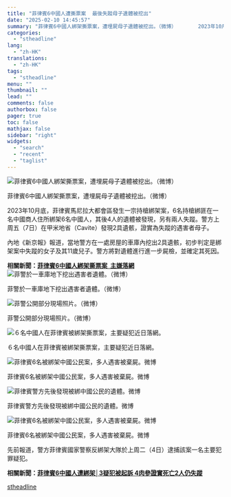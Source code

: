 ```yaml
---
title: "菲律賓6中國人遭撕票案  最後失蹤母子遺體被挖出"
date: "2025-02-10 14:45:57"
summary: "菲律賓6中國人綁架撕票案，遭埋屍母子遺體被挖出。（微博）       2023年10月底，菲..."
categories:
  - "stheadline"
lang:
  - "zh-HK"
translations:
  - "zh-HK"
tags:
  - "stheadline"
menu: ""
thumbnail: ""
lead: ""
comments: false
authorbox: false
pager: true
toc: false
mathjax: false
sidebar: "right"
widgets:
  - "search"
  - "recent"
  - "taglist"
---
```


![菲律賓6中國人綁架撕票案，遭埋屍母子遺體被挖出。（微博）](https://image.stheadline.com/f/680p0/0x0/100/none/466068ff669d213ab5283c34020e5aa3/stheadline/inewsmedia/20250210/_2025021014412550510.jpg)

菲律賓6中國人綁架撕票案，遭埋屍母子遺體被挖出。（微博）




2023年10月底，菲律賓馬尼拉大都會區發生一宗持槍綁架案，6名持槍綁匪在一名中國商人住所綁架6名中國人，其後4人的遺體被發現，另有兩人失蹤。警方上周五（7日）在甲米地省（Cavite）發現2具遺骸，證實為失蹤的遇害者母子。

內地《新京報》報道，當地警方在一處房屋的車庫內挖出2具遺骸，初步判定是綁架案中失蹤的女子及其11歲兒子。警方將對遺體進行進一步屍檢，並確定其死因。

**相關新聞：[菲律賓6中國人綁架撕票案  主嫌落網](node/3425813/edit?destination=/admin/sthl-app/)**
 ![菲警於一車庫地下挖出遇害者遺體。（微博）](https://image.hkhl.hk/f/1024p0/0x0/100/none/823ebcc89960e985b9c5e56e068490b0/2025-02/10022025_048_weibo.jpg)


菲警於一車庫地下挖出遇害者遺體。（微博）



 ![菲警公開部分現場照片。（微博）](https://image.hkhl.hk/f/1024p0/0x0/100/none/84a7e4e24a180b5757cfa366394b688f/2025-02/10022025_049.jpg)


菲警公開部分現場照片。（微博）



 ![６名中國人在菲律賓被綁架撕票案，主要疑犯近日落網。](https://image.hkhl.hk/f/1024p0/0x0/100/none/0636d36035d08980041b6d51f63d2ded/2025-02/A_640.jpg)


６名中國人在菲律賓被綁架撕票案，主要疑犯近日落網。



 ![菲律賓6名被綁架中國公民案，多人遇害被棄屍。微博](https://image.hkhl.hk/f/1024p0/0x0/100/none/d7d9e6ace4fce977dbc7a6f096ff406d/2025-02/K2sSCBvq8unG8ZC2AvpC8_s5yQNZdP0wXd-rtV3fq7U.jpg)


菲律賓6名被綁架中國公民案，多人遇害被棄屍。微博



 ![菲律賓警方先後發現被綁中國公民的遺體。微博](https://image.hkhl.hk/f/1024p0/0x0/100/none/e97f5d7fca8f36c7d3e8f9aae4afea99/2023-11/958_1.jpg)


菲律賓警方先後發現被綁中國公民的遺體。微博



 ![菲律賓6名被綁架中國公民案，多人遇害被棄屍。微博](https://image.hkhl.hk/f/1024p0/0x0/100/none/a5c8ea95139b5797fef7668845b37c61/2023-11/New_Project_bbb.jpg)


菲律賓6名被綁架中國公民案，多人遇害被棄屍。微博




先前報道，警方菲律賓國家警察反綁架大隊於上周二（4日）逮捕該案一名主要犯罪疑犯。

**相關新聞：[菲律賓6中國人遭綁架│3疑犯被起訴 4肉參證實死亡2人仍失蹤](https://www.stheadline.com/realtime-china/3322314/%E8%8F%B2%E5%BE%8B%E8%B3%936%E4%B8%AD%E5%9C%8B%E4%BA%BA%E9%81%AD%E7%B6%81%E6%9E%B63%E7%96%91%E7%8A%AF%E8%A2%AB%E8%B5%B7%E8%A8%B4-4%E8%82%89%E5%8F%83%E8%AD%89%E5%AF%A6%E6%AD%BB%E4%BA%A12%E4%BA%BA%E4%BB%8D%E5%A4%B1%E8%B9%A4)**

[stheadline](https://std.stheadline.com/realtime/article/2051868/即時-國際-菲律賓6中國人遭撕票案-最後失蹤母子遺體被挖出)
